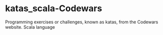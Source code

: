 # katas_scala-Codewars
Programming exercises or challenges, known as katas, from the Codewars website. Scala language
